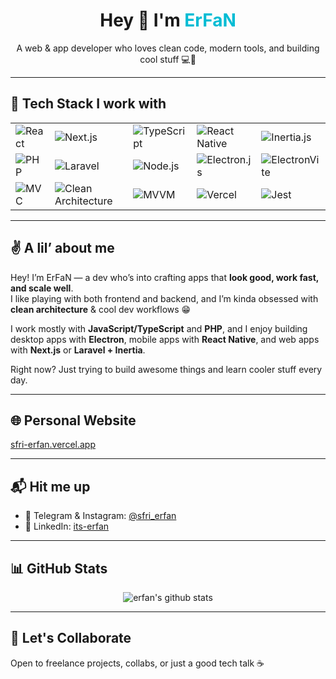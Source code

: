 <h1 align="center">Hey 👋 I'm <span style="color:#00bcd4;">ErFaN</span></h1>
<p align="center">
  A web & app developer who loves clean code, modern tools, and building cool stuff 💻🚀
</p>


---

## 🧠 Tech Stack I work with

<table>
  <tr>
    <td><img src="https://img.shields.io/badge/React-20232A?style=for-the-badge&logo=react&logoColor=61DAFB" alt="React" /></td>
    <td><img src="https://img.shields.io/badge/Next.js-000000?style=for-the-badge&logo=nextdotjs&logoColor=white" alt="Next.js" /></td>
    <td><img src="https://img.shields.io/badge/TypeScript-3178C6?style=for-the-badge&logo=typescript&logoColor=white" alt="TypeScript" /></td>
    <td><img src="https://img.shields.io/badge/React_Native-20232A?style=for-the-badge&logo=react&logoColor=61DAFB" alt="React Native" /></td>
    <td><img src="https://img.shields.io/badge/Inertia.js-000000?style=for-the-badge&logo=javascript&logoColor=white" alt="Inertia.js" /></td>
  </tr>
  <tr>
    <td><img src="https://img.shields.io/badge/PHP-777BB4?style=for-the-badge&logo=php&logoColor=white" alt="PHP" /></td>
    <td><img src="https://img.shields.io/badge/Laravel-FF2D20?style=for-the-badge&logo=laravel&logoColor=white" alt="Laravel" /></td>
    <td><img src="https://img.shields.io/badge/Node.js-339933?style=for-the-badge&logo=node.js&logoColor=white" alt="Node.js" /></td>
    <td><img src="https://img.shields.io/badge/Electron-47848F?style=for-the-badge&logo=electron&logoColor=white" alt="Electron.js" /></td>
    <td><img src="https://img.shields.io/badge/ElectronVite-1E40AF?style=for-the-badge&logo=vite&logoColor=white" alt="ElectronVite" /></td>
  </tr>
  <tr>
    <td><img src="https://img.shields.io/badge/MVC-007ACC?style=for-the-badge" alt="MVC" /></td>
    <td><img src="https://img.shields.io/badge/Clean_Architecture-00BFFF?style=for-the-badge" alt="Clean Architecture" /></td>
    <td><img src="https://img.shields.io/badge/MVVM-FF69B4?style=for-the-badge" alt="MVVM" /></td>
    <td><img src="https://img.shields.io/badge/Vercel-000000?style=for-the-badge&logo=vercel&logoColor=white" alt="Vercel" /></td>
    <td><img src="https://img.shields.io/badge/Jest-C21325?style=for-the-badge&logo=jest&logoColor=white" alt="Jest" /></td>
  </tr>
</table>

---

## ✌️ A lil’ about me 

Hey! I’m ErFaN — a dev who’s into crafting apps that **look good, work fast, and scale well**.  
I like playing with both frontend and backend, and I’m kinda obsessed with **clean architecture** & cool dev workflows 😁  

I work mostly with **JavaScript/TypeScript** and **PHP**, and I enjoy building desktop apps with **Electron**, mobile apps with **React Native**, and web apps with **Next.js** or **Laravel + Inertia**.

Right now? Just trying to build awesome things and learn cooler stuff every day.

---

## 🌐 Personal Website

[sfri-erfan.vercel.app](https://sfri-erfan.vercel.app)

---

## 📬 Hit me up

- 🔹 Telegram & Instagram: [@sfri_erfan](https://t.me/sfri_erfan)  
- 🔹 LinkedIn: [its-erfan](https://www.linkedin.com/in/its-erfan/)

---

## 📊 GitHub Stats

<p align="center">
  <img src="https://github-readme-stats.vercel.app/api?username=itsErfawn&show_icons=true&theme=tokyonight" alt="erfan's github stats" />
</p>

---

## 🤝 Let's Collaborate

Open to freelance projects, collabs, or just a good tech talk ☕
